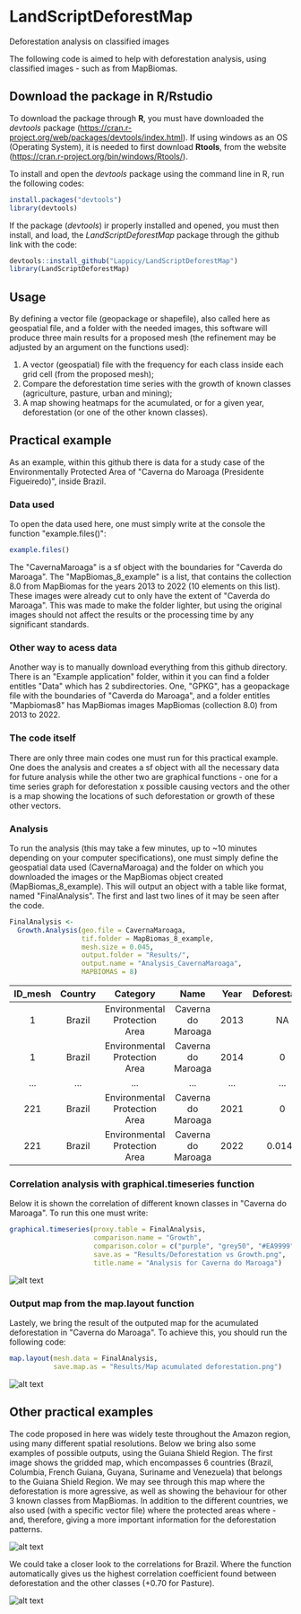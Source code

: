 # LandScriptDeforestMap
Deforestation analysis on classified images

The following code is aimed to help with deforestation analysis, using classified images - such as from MapBiomas.

## Download the package in R/Rstudio

To download the package through **R**, you must have downloaded the *devtools* package (https://cran.r-project.org/web/packages/devtools/index.html). If using windows as an OS (Operating System), it is needed to first download **Rtools**, from the website (https://cran.r-project.org/bin/windows/Rtools/).

To install and open the *devtools* package using the command line in R, run the following codes:
```r
install.packages("devtools")
library(devtools)
```
If the package (*devtools*) ir properly installed and opened, you must then install, and load, the *LandScriptDeforestMap* package through the github link with the code:
```r
devtools::install_github("Lappicy/LandScriptDeforestMap")
library(LandScriptDeforestMap)
```

## Usage
By defining a vector file (geopackage or shapefile), also called here as geospatial file, and a folder with the needed images, this software will produce three main results for a proposed mesh (the refinement may be adjusted by an argument on the functions used):
1. A vector (geospatial) file with the frequency for each class inside each grid cell (from the proposed mesh);
2. Compare the deforestation time series with the growth of known classes (agriculture, pasture, urban and mining);
3. A map showing heatmaps for the acumulated, or for a given year, deforestation (or one of the other known classes).

## Practical example
As an example, within this github there is data for a study case of the Environmentally Protected Area of "Caverna do Maroaga (Presidente Figueiredo)", inside Brazil.

### Data used
To open the data used here, one must simply write at the console the function "example.files()":
```r
example.files()
```

The "CavernaMaroaga" is a sf object with the boundaries for "Caverda do Maroaga". The "MapBiomas_8_example" is a list, that contains the collection 8.0 from MapBiomas for the years 2013 to 2022 (10 elements on this list). These images were already cut to only have the extent of "Caverda do Maroaga". This was made to make the folder lighter, but using the original images should not affect the results or the processing time by any significant standards.

### Other way to acess data
Another way is to manually download everything from this github directory. There is an "Example application" folder, within it you can find a folder entitles "Data" which has 2 subdirectories. One, "GPKG", has a geopackage file with the boundaries of "Caverda do Maroaga", and a folder entitles "Mapbiomas8" has MapBiomas images MapBiomas (collection 8.0) from 2013 to 2022.

### The code itself
There are only three main codes one must run for this practical example. One does the analysis and creates a sf object with all the necessary data for future analysis while the other two are graphical functions - one for a time series graph for deforestation x possible causing vectors and the other is a map showing the locations of such deforestation or growth of these other vectors.

### Analysis
To run the analysis (this may take a few minutes, up to ~10 minutes depending on your computer specifications), one must simply define the geospatial data used (CavernaMaroaga) and the folder on which you downloaded the images or the MapBiomas object created (MapBiomas_8_example). This will output an object with a table like format, named "FinalAnalysis". The first and last two lines of it may be seen after the code.
```r
FinalAnalysis <-
  Growth.Analysis(geo.file = CavernaMaroaga,
                  tif.folder = MapBiomas_8_example,
                  mesh.size = 0.045,
                  output.folder = "Results/",
                  output.name = "Analysis_CavernaMaroaga",
                  MAPBIOMAS = 8)
```

| ID_mesh |	Country | Category | Name | Year | Deforestation | Reforestation | Growth_Urban | Growth_Mining | Growth_Pasture | Growth_Agriculture | Forest | NonForest | Water | Others | Urban | Mining | Pasture | Agriculture | 0 | 3 | 4 | 6 | 11 | 12 | 15 | 24 | 30 | 33 | 41 |
| :----------: | :----------: | :--------------------: | :--------------------: | :----------: | :----------: | :----------: | :----------: | :----------: | :----------: | :----------: | :----------: | :----------: | :----------: | :----------: | :----------: | :----------: | :----------: | :----------: | :----------: | :----------: | :----------: | :----------: | :----------: | :----------: | :----------: | :----------: | :----------: | :----------: | :----------: |
| 1	| Brazil | Environmental Protection Area | Caverna do Maroaga | 2013 | NA | NA | NA | NA | NA | NA | 9.09 | 0 | 0 | 0 | 0 | 0 | 0 | 0 | NA | 9.09 | NA | NA | NA | NA | NA | NA | NA | NA | NA |
| 1 |	Brazil | Environmental Protection Area | Caverna do Maroaga | 2014 | 0 | 0 | 0 | 0 | 0 | 0 | 9.09 | 0 | 0 | 0 | 0 | 0 | 0 | 0 | NA | NA | 9.09 | NA | NA | NA | NA | NA | NA | NA | NA |
| ... | ... | ... | ... | ... | ... | ... | ... | ... | ... | ... | ... | ... | ... | ... | ... | ... | ... | ... | ... | ... | ... | ... | ... | ... | ... | ... | ... | ... | ... |
| 221 | Brazil | Environmental Protection Area | Caverna do Maroaga |	2021 | 0 | 0 | 0 | 0 | 0 | 0 | 1.2141 | 0.0837 | 0.0252 | 0 | 0 | 0 | 0 | 0 | NA | 1.2141 | NA | NA | 0.0405 | 0.0432 | NA | NA | NA | 0.0252 | NA |
| 221 | Brazil |Environmental Protection Area |	Caverna do Maroaga | 2022 | 0.0144 | 0 | 0 | 0 | 0 | 0 | 1.1997 | 0.0396 | 0.0837 | 0 | 0 | 0 | 0 | 0 | NA | 1.1997 | NA | NA | NA | 0.0396 | NA | NA | NA | 0.0837 | NA |

### Correlation analysis with graphical.timeseries function
Below it is shown the correlation of different known classes in "Caverna do Maroaga". To run this one must write:
```r
graphical.timeseries(proxy.table = FinalAnalysis,
                     comparison.name = "Growth",
                     comparison.color = c("purple", "grey50", "#EA9999", "darkorange"),
                     save.as = "Results/Deforestation vs Growth.png",
                     title.name = "Analysis for Caverna do Maroaga")
```
![alt text](https://github.com/Lappicy/DeforestMapBiomas/blob/main/Example%20application/Results/Maroaga%20Deforestation%20vs%20Growth.png?raw=true)

### Output map from the map.layout function
Lastely, we bring the result of the outputed map for the acumulated deforestation in "Caverna do Maroaga". To achieve this, you should run the following code:
```r
map.layout(mesh.data = FinalAnalysis,
           save.map.as = "Results/Map acumulated deforestation.png")
```
![alt text](https://github.com/Lappicy/DeforestMapBiomas/blob/main/Example%20application/Results/Map%20acumulated%20deforestation.png?raw=true)

## Other practical examples
The code proposed in here was widely teste throughout the Amazon region, using many different spatial resolutions. Below we bring also some examples of possible outputs, using the Guiana Shield Region. The first image shows the gridded map, which encompasses 6 countries (Brazil, Columbia, French Guiana, Guyana, Suriname and Venezuela) that belongs to the Guiana Shield Region. We may see through this map where the deforestation is more agressive, as well as showing the behaviour for other 3 known classes from MapBiomas. In addition to the different countries, we also used (with a specific vector file) where the protected areas where - and, therefore, giving a more important information for the deforestation patterns.

![alt text](https://github.com/Lappicy/DeforestMapBiomas/blob/main/Example%20application/Others/Guiana%20Shield%20Example.png?raw=true)

We could take a closer look to the correlations for Brazil. Where the function automatically gives us the highest correlation coefficient found between deforestation and the other classes (+0.70 for Pasture).

![alt text](https://github.com/Lappicy/DeforestMapBiomas/blob/main/Example%20application/Others/Brazil%20example.png?raw=true)


